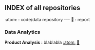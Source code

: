 ## INDEX of all repositories

:atom: : code/data repository ---  :book: : report

### Data Analytics

**Product Analysis** : blablabla  [:atom:](https://github.com/leonardocerliani/TC_projects/tree/main/Product_Analysis_TC)  [:book:](https://leonardoc.netlify.app/showcase/product_analysis_psaraki/product_analysis)



